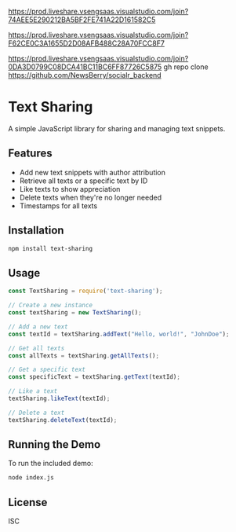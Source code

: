 
https://prod.liveshare.vsengsaas.visualstudio.com/join?74AEE5E290212BA5BF2FE741A22D161582C5

https://prod.liveshare.vsengsaas.visualstudio.com/join?F62CE0C3A1655D2D08AFB488C28A70FCC8F7

https://prod.liveshare.vsengsaas.visualstudio.com/join?0DA3D0799C08DCA41BC11BC6FF87726C5875
gh repo clone https://github.com/NewsBerry/socialr_backend



# Text Sharing

A simple JavaScript library for sharing and managing text snippets.

## Features

- Add new text snippets with author attribution
- Retrieve all texts or a specific text by ID
- Like texts to show appreciation
- Delete texts when they're no longer needed
- Timestamps for all texts

## Installation

```bash
npm install text-sharing
```

## Usage

```javascript
const TextSharing = require('text-sharing');

// Create a new instance
const textSharing = new TextSharing();

// Add a new text
const textId = textSharing.addText("Hello, world!", "JohnDoe");

// Get all texts
const allTexts = textSharing.getAllTexts();

// Get a specific text
const specificText = textSharing.getText(textId);

// Like a text
textSharing.likeText(textId);

// Delete a text
textSharing.deleteText(textId);
```

## Running the Demo

To run the included demo:

```bash
node index.js
```

## License

ISC
